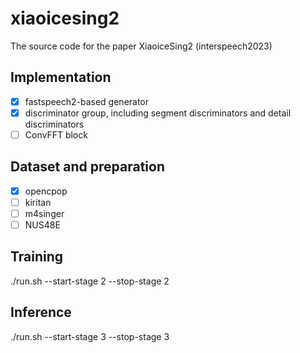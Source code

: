 # xiaoicesing2
The source code for the paper XiaoiceSing2 (interspeech2023)

## Implementation

- [x] fastspeech2-based generator
- [x] discriminator group, including segment discriminators and detail discriminators
- [ ] ConvFFT block

## Dataset and preparation

- [x] opencpop
- [ ] kiritan
- [ ] m4singer
- [ ] NUS48E

## Training

./run.sh --start-stage 2 --stop-stage 2

## Inference

./run.sh --start-stage 3 --stop-stage 3
